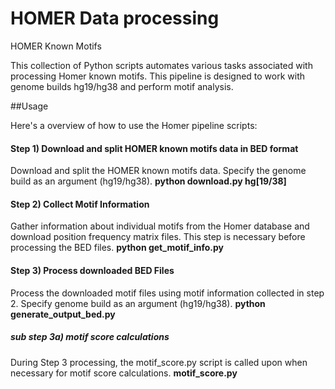 # HOMER Data processing

HOMER Known Motifs 

This collection of Python scripts automates various tasks associated with processing Homer known motifs. This pipeline is designed to work with genome builds hg19/hg38 and perform motif analysis.

##Usage

Here's a overview of how to use the Homer pipeline scripts:

#### Step 1) Download and split HOMER known motifs data in BED format 
Download and split the HOMER known motifs data. Specify the genome build as an argument (hg19/hg38).
  **python download.py hg[19/38]** 

#### Step 2) Collect Motif Information
Gather information about individual motifs from the Homer database and download position frequency matrix files. This step is necessary before processing the BED files.
  **python get_motif_info.py**

#### Step 3) Process downloaded BED Files
Process the downloaded motif files using motif information collected in step 2. Specify genome build as an argument (hg19/hg38).
  **python generate_output_bed.py**
  
##### sub step 3a) motif score calculations
During Step 3 processing, the motif_score.py script is called upon when necessary for motif score calculations.
  **motif_score.py** 

